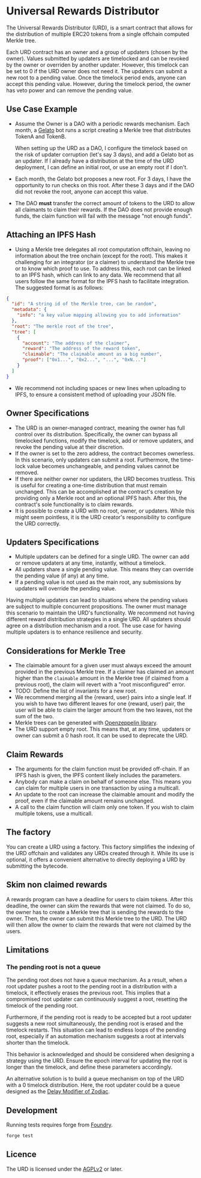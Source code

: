 # Universal Rewards Distributor
The Universal Rewards Distributor (URD), is a smart contract that allows for the distribution of multiple ERC20 tokens from a single offchain computed Merkle tree.

Each URD contract has an owner and a group of updaters (chosen by the owner). Values submitted by updaters are timelocked and can be revoked by 
the owner or overriden by another updater. However, this timelock can be set to 0 if the URD owner does not need it.
The updaters can submit a new root to a pending value. Once the timelock period ends, anyone can accept this pending value. However, during the timelock period, the owner has veto power and can remove the pending value.

## Use Case Example

- Assume the Owner is a DAO with a periodic rewards mechanism. Each month, a [Gelato](https://www.gelato.network/) bot runs a script creating a Merkle tree that distributes TokenA and TokenB.

  When setting up the URD as a DAO, I configure the timelock based on the risk of updater corruption (let's say 3 days), and add a Gelato bot as an updater. If I already have a distribution at the time of the URD deployment, I can define an initial root, or use an empty root if I don't.

- Each month, the Gelato bot proposes a new root. For 3 days, I have the opportunity to run checks on this root. After these 3 days and if the DAO did not revoke the root, anyone can accept this value.
- The DAO **must** transfer the correct amount of tokens to the URD to allow all claimants to claim their rewards. If the DAO does not provide enough funds, the claim function will fail with the message "not enough funds".

## Attaching an IPFS Hash

- Using a Merkle tree delegates all root computation offchain, leaving no information about the tree onchain (except for the root). This makes it challenging for an integrator (or a claimer) to understand the Merkle tree or to know which proof to use. To address this, each root can be linked to an IPFS hash, which can link to any data. We recommend that all users follow the same format for the IPFS hash to facilitate integration. The suggested format is as follows:

```json
{
  "id": "A string id of the Merkle tree, can be random",
  "metadata": {
    "info": "a key value mapping allowing you to add information"
  },
  "root": "The merkle root of the tree",
  "tree": [
    {
      "account": "The address of the claimer",
      "reward": "The address of the reward token",
      "claimable": "The claimable amount as a big number",
      "proof": ["0x1...", "0x2...", "...", "0xN..."]
    }
  ]
}
```

- We recommend not including spaces or new lines when uploading to IPFS, to ensure a consistent method of uploading your JSON file.

## Owner Specifications

- The URD is an owner-managed contract, meaning the owner has full control over its distribution. Specifically, the owner can bypass all timelocked functions, modify the timelock, add or remove updaters, and revoke the pending value at their discretion.
- If the owner is set to the zero address, the contract becomes ownerless. In this scenario, only updaters can submit a root. Furthermore, the time-lock value becomes unchangeable, and pending values cannot be removed.
- If there are neither owner nor updaters, the URD becomes trustless. This is useful for creating a one-time distribution that must remain unchanged. This can be accomplished at the contract's creation by providing only a Merkle root and an optional IPFS hash. After this, the contract's sole functionality is to claim rewards.
- It is possible to create a URD with no root, owner, or updaters. While this might seem pointless, it is the URD creator's responsibility to configure the URD correctly.

## Updaters Specifications

- Multiple updaters can be defined for a single URD. The owner can add or remove updaters at any time, instantly, without a timelock.
- All updaters share a single pending value. This means they can override the pending value (if any) at any time.
- If a pending value is not used as the main root, any submissions by updaters will override the pending value.

Having multiple updaters can lead to situations where the pending values are subject to multiple concurrent propositions. The owner must manage this scenario to maintain the URD's functionality. We recommend not having different reward distribution strategies in a single URD. All updaters should agree on a distribution mechanism and a root. The use case for having multiple updaters is to enhance resilience and security.

## Considerations for Merkle Tree

- The claimable amount for a given user must always exceed the amount provided in the previous Merkle tree. If a claimer has claimed an amount higher than the `claimable` amount in the Merkle tree (if claimed from a previous root), the claim will revert with a "root misconfigured" error.
- TODO: Define the list of invariants for a new root.
- We recommend merging all the {reward, user} pairs into a single leaf. If you wish to have two different leaves for one {reward, user} pair, the user will be able to claim the larger amount from the two leaves, not the sum of the two.
- Merkle trees can be generated with [Openzeppelin library](https://github.com/OpenZeppelin/merkle-tree).
- The URD support empty root. This means that, at any time, updaters or owner can submit a 0 hash root. It can be used to deprecate the URD.

## Claim Rewards

- The arguments for the claim function must be provided off-chain. If an IPFS hash is given, the IPFS content likely includes the parameters.
- Anybody can make a claim on behalf of someone else. This means you can claim for multiple users in one transaction by using a multicall.
- An update to the root can increase the claimable amount and modify the proof, even if the claimable amount remains unchanged.
- A call to the claim function will claim only one token. If you wish to claim multiple tokens, use a multicall.

## The factory

You can create a URD using a factory. This factory simplifies the indexing of the URD offchain and validates any URDs created through it. While its use is optional, it offers a convenient alternative to directly deploying a URD by submitting the bytecode.

## Skim non claimed rewards
A rewards program can have a deadline for users to claim tokens. 
After this deadline, the owner can skim the rewards that were not claimed. 
To do so, the owner has to create a Merkle tree that is sending the rewards to the owner. 
Then, the owner can submit this Merkle tree to the URD. The URD will then allow the owner to claim the rewards that were not claimed by the users.

## Limitations

### The pending root is not a queue

The pending root does not have a queue mechanism. As a result, when a root updater pushes a root to the pending root in a distribution with a timelock, it effectively erases the previous root. This implies that a compromised root updater can continuously suggest a root, resetting the timelock of the pending root.

Furthermore, if the pending root is ready to be accepted but a root updater suggests a new root simultaneously, the pending root is erased and the timelock restarts. This situation can lead to endless loops of the pending root, especially if an automation mechanism suggests a root at intervals shorter than the timelock.

This behavior is acknowledged and should be considered when designing a strategy using the URD. Ensure the epoch interval for updating the root is longer than the timelock, and define these parameters accordingly.

An alternative solution is to build a queue mechanism on top of the URD with a 0 timelock distribution. Here, the root updater could be a queue designed as the [Delay Modifier of Zodiac](https://github.com/gnosis/zodiac-modifier-delay/blob/36f56fd2e7a4aeb128971c5567fb8dffb6c6a21b/contracts/Delay.sol).


## Development

Running tests requires forge from [Foundry](https://book.getfoundry.sh/getting-started/installation).

```bash
forge test
```

## Licence

The URD is licensed under the [AGPLv2](https://www.gnu.org/licenses/old-licenses/gpl-2.0.html) or later.